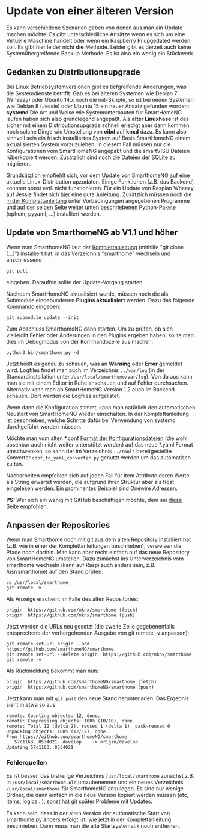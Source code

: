 # Update von einer älteren Version

Es kann verschiedene Szenarien geben von denen aus man ein Update machen möchte. Es gibt unterschiedliche Ansätze wenn es sich um eine Virtuelle Maschine handelt oder wenn ein Raspberry Pi upgedated werden soll. Es gibt hier leider nicht **die** Methode. Leider gibt es derzeit auch keine Systemübergreifende Backup Methode. Es ist also ein wenig ein Stückwerk.


## Gedanken zu Distributionsupgrade

Bei Linux Betriebsystemversionen gibt es tiefgreifende Änderungen, was die Systemdienste betrifft. Gab es bei älteren Systemen wie Debian 7 (Wheezy) oder Ubuntu 14.x noch die init-Skripte, so ist bei neuen Systemen wie Debian 8 (Jessie) oder Ubuntu 15 ein neuer Ansatz gefunden worden: **systemd**
Die Art und Weise wie Systemunterbauten für SmartHomeNG laufen haben sich also grundlegend angepaßt. Als __alter Linuxhase__ ist das sicher mit einem Distributionsupgrade schnell erledigt aber dann kommen noch solche Dinge wie Umstellung von **eibd** auf **knxd** dazu.
Es kann also sinnvoll sein ein frisch installiertes System auf Basis SmartHomeNG einem aktualisierten System vorzuzuiehen. In diesem Fall müssen nur die Konfigurationen vom SmartHomeNG angepaßt und die smartVISU Dateien rüberkopiert werden. Zusätzlich sind noch die Dateien der SQLite zu migrieren.

Grundsätzlich empfiehlt sich, vor dem Update von SmarthomeNG auf eine aktuelle Linux-Distribution upzudaten. Einige Funktionen (z.B. das Backend) könnten sonst evtl. nicht funktionieren. Für ein Update von Raspian Wheezy auf Jessie findet sich [hier](https://www.elektronik-kompendium.de/sites/raspberry-pi/2005051.htm) eine gute Anleitung. Zusätzlich müssen noch die [in der Komplettanleitung](https://github.com/smarthomeNG/smarthome/wiki/Komplettanleitung#smarthomeng-installieren) unter Vorbedingungen angegebenen Programme und auf der selben Seite weiter unten beschriebenen Python-Pakete (ephem, pyyaml, ...) installiert werden.

## Update von SmarthomeNG ab V1.1 und höher

Wenn man SmarthomeNG laut der [Komplettanleitung](https://github.com/smarthomeNG/smarthome/wiki/Komplettanleitung) (mithilfe "git clone [...]") installiert hat, in das Verzeichnis "smarthome" wechseln und anschliessend

```
git pull
```

eingeben. Daraufhin sollte der Update-Vorgang starten. 

Nachdem SmartHomeNG aktualisiert wurde, müssen noch die als Submodule eingebundenen **Plugins aktualisiert** werden. Dazu das folgende Kommando eingeben:

```
git submodule update --init
```



Zum Abschluss SmarthomeNG dann starten. Um zu prüfen, ob sich vielleicht Fehler oder Änderungen in den Plugins ergeben haben, sollte man dies im Debugmodus von der Kommandozeile aus machen:

```
python3 bin/smarthome.py -d
```

Jetzt heißt es genau zu schauen, was an **Warning** oder **Error** gemeldet wird. Logfiles findet man auch im Verzeichnis  ``../var/log`` (in der Standardinstallation unter ``/usr/local/smarthome/var/log``). Von da aus kann man sie mit einem Editor in Ruhe anschauen und auf Fehler durchsuchen.
Alternativ kann man ab SmartHomeNG Version 1.2 auch im Backend schauen. Dort werden die Logfiles aufgelistet.

Wenn dann die Konfiguration stimmt, kann man natürlich den automatischen Neustart von SmartHomeNG wieder einschalten. In der Komplettanleitung ist beschrieben, welche Schritte dafür bei Verwendung von systemd durchgeführt werden müssen.

Möchte man vom alten *.conf [Format der Konfigurationsdateien](https://github.com/smarthomeNG/smarthome/wiki/Configuration-Files) (die wohl absehbar auch nicht weiter unterstützt werden) auf das neue *.yaml Format umschwenken, so kann der im Verzeichnis ``../tools`` bereitgestellte Konverter ``conf_to_yaml_converter.py`` genutzt werden um das automatisch zu tun.

Nacharbeiten empfehlen sich auf jeden Fall für Item Attribute deren Werte als String erwartet werden, die aufgrund ihrer Struktur aber als float eingelesen werden. Ein prominentes Beispiel sind Onewire Adressen.

**PS:**
Wer sich ein wenig mit GitHub beschäftigen möchte, dem sei [diese Seite](https://rogerdudler.github.io/git-guide/index.de.html) empfohlen.

## Anpassen der Repositories

Wenn man Smarthome noch mit git aus dem alten Repository installiert hat (z.B. wie in einer der Komplettanleitungen beschrieben), verweisen die Pfade noch dorthin. Man kann aber recht einfach auf das neue Repository von SmartHomeNG umstellen. Dazu zunächst ins Unterverzeichnis vom smarthome wechseln (kann auf Raspi auch anders sein, z.B. /usr/smarthome) auf den Stand prüfen:

```
cd /usr/local/smarthome
git remote -v
```
Als Anzeige erscheint im Falle des alten Repositories:

```
origin  https://github.com/mknx/smarthome (fetch)
origin  https://github.com/mknx/smarthome (push)
```

Jetzt werden die URLs neu gesetzt (die zweite Zeile gegebenenfalls entsprechend der vorhergehenden Ausgabe von git remote -v anpassen):

```
git remote set-url origin --add https://github.com/smarthomeNG/smarthome
git remote set-url --delete origin  https://github.com/mknx/smarthome
git remote -v
```

Als Rückmeldung bekommt man nun:

```
origin  https://github.com/smarthomeNG/smarthome (fetch)
origin  https://github.com/smarthomeNG/smarthome (push)
```
Jetzt kann man mit `git pull` den neue Stand herunterladen. Das Ergebnis sieht in etwa so aus:

```
remote: Counting objects: 12, done.
remote: Compressing objects: 100% (10/10), done.
remote: Total 12 (delta 2), reused 1 (delta 1), pack-reused 0
Unpacking objects: 100% (12/12), done.
From https://github.com/smarthomeNG/smarthome
   57c1163..8534021  develop    -> origin/develop
Updating 57c1163..8534021
```

### Fehlerquellen

Es ist besser, das bisherige Verzeichnis ``/usr/local/smarthome`` zunächst z.B. in ``/usr/local/smarthome.old`` umzubenennen und ein neues Verzeichnis ``/usr/local/smarthome`` für SmarthomeNG anzulegen. Es sind nur wenige Ordner, die dann einfach in die neue Version kopiert werden müssen (etc, items, logics...), sonst hat git später Probleme mit Updates.

Es kann sein, dass in der alten Version der automatische Start von smarthome.py anders erfolgt ist, wie jetzt in der Komplettanleitung beschrieben. Dann muss man die alte Startsystematik noch entfernen.